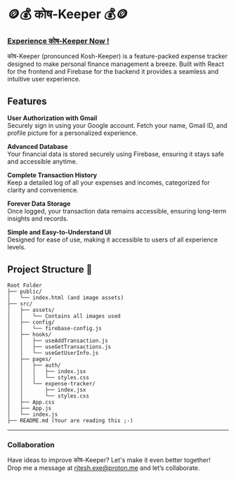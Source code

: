 # 🪙💰 कोष-Keeper 💰🪙

### [Experience कोष-Keeper Now !](https://expense-tracker99.web.app/)

कोष-Keeper (pronounced Kosh-Keeper) is a feature-packed expense tracker designed to make personal finance management a breeze. Built with React for the frontend and Firebase for the backend it provides a seamless and intuitive user experience. 

## Features
**User Authorization with Gmail**   
Securely sign in using your Google account. Fetch your name, Gmail ID, and profile picture for a personalized experience.

**Advanced Database**    
Your financial data is stored securely using Firebase, ensuring it stays safe and accessible anytime.

**Complete Transaction History**     
Keep a detailed log of all your expenses and incomes, categorized for clarity and convenience.

**Forever Data Storage**     
Once logged, your transaction data remains accessible, ensuring long-term insights and records.

**Simple and Easy-to-Understand UI**   
Designed for ease of use, making it accessible to users of all experience levels.

## Project Structure 📂
```
Root Folder
├── public/
│   └── index.html (and image assets)
├── src/
│   ├── assets/
│   │   └── Contains all images used
│   ├── config/
│   │   └── firebase-config.js
│   ├── hooks/
│   │   ├── useAddTransaction.js
│   │   ├── useGetTransactions.js
│   │   └── useGetUserInfo.js
│   ├── pages/
│   │   ├── auth/
│   │   │   ├── index.jsx
│   │   │   └── styles.css
│   │   └── expense-tracker/
│   │       ├── index.jsx
│   │       └── styles.css
│   ├── App.css
│   ├── App.js
│   └── index.js
├── README.md (Your are reading this ;-) 
```
---
### Collaboration
Have ideas to improve कोष-Keeper? Let's make it even better together!         
Drop me a message at ritesh.exe@proton.me and let’s collaborate.